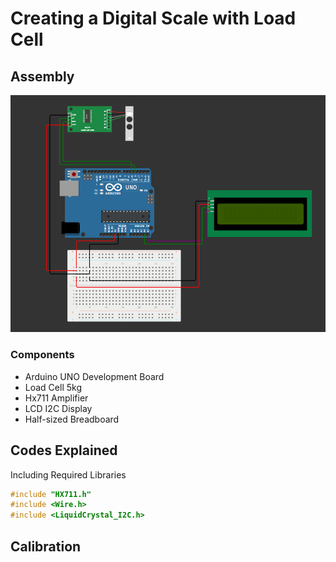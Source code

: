 # Creating a Digital Scale with Load Cell

## Assembly
![](https://github.com/fy0d-0r/digital-scale-with-load-cell/blob/main/images/assembled-components.png)

### Components
- Arduino UNO Development Board
- Load Cell 5kg
- Hx711 Amplifier
- LCD I2C Display
- Half-sized Breadboard

## Codes Explained
Including Required Libraries
```cpp
#include "HX711.h"
#include <Wire.h>
#include <LiquidCrystal_I2C.h>
```

## Calibration
